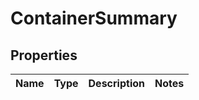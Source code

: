 
# ContainerSummary

## Properties
Name | Type | Description | Notes
------------ | ------------- | ------------- | -------------



